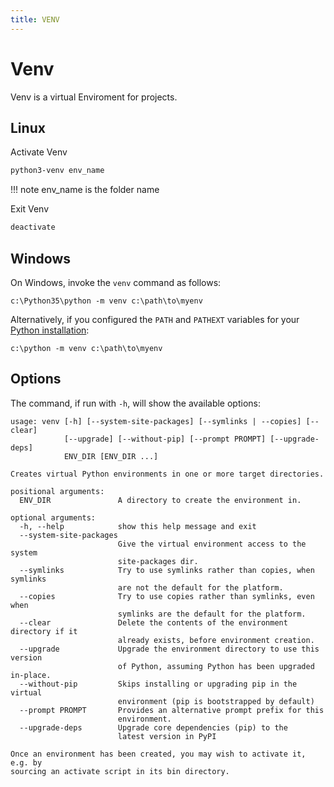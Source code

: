 ```yaml
---
title: VENV
---
```

# Venv
Venv is a virtual Enviroment for projects. 

## Linux
Activate Venv
``` bash
python3-venv env_name
```
!!! note
    env_name is the folder name

Exit Venv
``` bash 
deactivate
```

## Windows
On Windows, invoke the `venv` command as follows:

```
c:\Python35\python -m venv c:\path\to\myenv
```

Alternatively, if you configured the `PATH` and `PATHEXT` variables for your [Python installation](https://docs.python.org/3/using/windows.html#using-on-windows):

```
c:\python -m venv c:\path\to\myenv
```
## Options
The command, if run with `-h`, will show the available options:

```
usage: venv [-h] [--system-site-packages] [--symlinks | --copies] [--clear]
            [--upgrade] [--without-pip] [--prompt PROMPT] [--upgrade-deps]
            ENV_DIR [ENV_DIR ...]

Creates virtual Python environments in one or more target directories.

positional arguments:
  ENV_DIR               A directory to create the environment in.

optional arguments:
  -h, --help            show this help message and exit
  --system-site-packages
                        Give the virtual environment access to the system
                        site-packages dir.
  --symlinks            Try to use symlinks rather than copies, when symlinks
                        are not the default for the platform.
  --copies              Try to use copies rather than symlinks, even when
                        symlinks are the default for the platform.
  --clear               Delete the contents of the environment directory if it
                        already exists, before environment creation.
  --upgrade             Upgrade the environment directory to use this version
                        of Python, assuming Python has been upgraded in-place.
  --without-pip         Skips installing or upgrading pip in the virtual
                        environment (pip is bootstrapped by default)
  --prompt PROMPT       Provides an alternative prompt prefix for this
                        environment.
  --upgrade-deps        Upgrade core dependencies (pip) to the
                        latest version in PyPI

Once an environment has been created, you may wish to activate it, e.g. by
sourcing an activate script in its bin directory.
```
